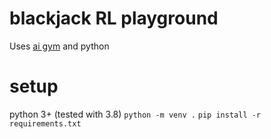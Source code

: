 # blackjack RL playground

Uses [ai gym](https://gym.openai.com/docs/) and python

# setup

python 3+ (tested with 3.8)
`python -m venv .`
`pip install -r requirements.txt`
